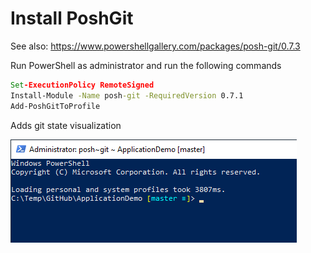# Install PoshGit

See also: https://www.powershellgallery.com/packages/posh-git/0.7.3

Run PowerShell as administrator and run the following commands

```cmd
Set-ExecutionPolicy RemoteSigned
Install-Module -Name posh-git -RequiredVersion 0.7.1
Add-PoshGitToProfile
```
Adds git state visualization

![PoshGit](PoshGit.png)
